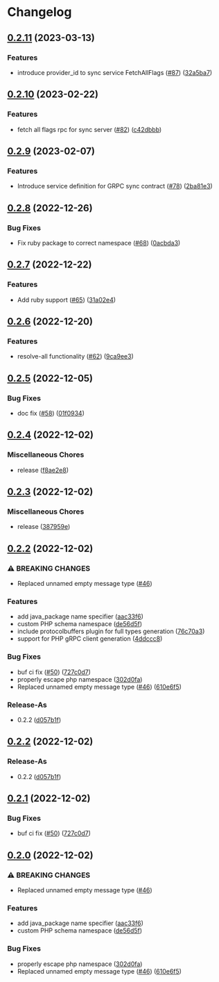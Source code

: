 # Changelog

## [0.2.11](https://github.com/open-feature/schemas/compare/protobuf-v0.2.10...protobuf-v0.2.11) (2023-03-13)


### Features

* introduce provider_id to sync service FetchAllFlags ([#87](https://github.com/open-feature/schemas/issues/87)) ([32a5ba7](https://github.com/open-feature/schemas/commit/32a5ba7b4681bff8c998e4010aa997187b7f7d2e))

## [0.2.10](https://github.com/open-feature/schemas/compare/protobuf-v0.2.9...protobuf-v0.2.10) (2023-02-22)


### Features

* fetch all flags rpc for sync server ([#82](https://github.com/open-feature/schemas/issues/82)) ([c42dbbb](https://github.com/open-feature/schemas/commit/c42dbbb2c6cfb91e8e534d17242ee941bdbcad98))

## [0.2.9](https://github.com/open-feature/schemas/compare/protobuf-v0.2.8...protobuf-v0.2.9) (2023-02-07)


### Features

* Introduce service definition for GRPC sync contract ([#78](https://github.com/open-feature/schemas/issues/78)) ([2ba81e3](https://github.com/open-feature/schemas/commit/2ba81e3580a3944b837fe63482993d31b02dd9c0))

## [0.2.8](https://github.com/open-feature/schemas/compare/v0.2.7...v0.2.8) (2022-12-26)


### Bug Fixes

* Fix ruby package to correct namespace ([#68](https://github.com/open-feature/schemas/issues/68)) ([0acbda3](https://github.com/open-feature/schemas/commit/0acbda3cf205915bde8dac4f7d3a6965fcb16c19))

## [0.2.7](https://github.com/open-feature/schemas/compare/v0.2.6...v0.2.7) (2022-12-22)


### Features

* Add ruby support ([#65](https://github.com/open-feature/schemas/issues/65)) ([31a02e4](https://github.com/open-feature/schemas/commit/31a02e447436d91bcbab7ecd057730cfcb560700))

## [0.2.6](https://github.com/open-feature/schemas/compare/v0.2.5...v0.2.6) (2022-12-20)


### Features

* resolve-all functionality ([#62](https://github.com/open-feature/schemas/issues/62)) ([9ca9ee3](https://github.com/open-feature/schemas/commit/9ca9ee3fa8b677c48ec6e859d0b78cc9f2042dfc))

## [0.2.5](https://github.com/open-feature/schemas/compare/v0.2.4...v0.2.5) (2022-12-05)


### Bug Fixes

* doc fix ([#58](https://github.com/open-feature/schemas/issues/58)) ([01f0934](https://github.com/open-feature/schemas/commit/01f09340a2a8e99d51cf875d8325c0174a6e6f91))

## [0.2.4](https://github.com/open-feature/schemas/compare/v0.2.3...v0.2.4) (2022-12-02)


### Miscellaneous Chores

* release ([f8ae2e8](https://github.com/open-feature/schemas/commit/f8ae2e8acdc0ac2db7055e347c35d9f070130a1b))

## [0.2.3](https://github.com/open-feature/schemas/compare/v0.2.2...v0.2.3) (2022-12-02)


### Miscellaneous Chores

* release ([387959e](https://github.com/open-feature/schemas/commit/387959e2d12c6c0707aadde1554282304c1bd5b4))

## [0.2.2](https://github.com/open-feature/schemas/compare/v0.2.2...v0.2.2) (2022-12-02)


### ⚠ BREAKING CHANGES

* Replaced unnamed empty message type ([#46](https://github.com/open-feature/schemas/issues/46))

### Features

* add java_package name specifier ([aac33f6](https://github.com/open-feature/schemas/commit/aac33f63378f2c8f712bbfbd918b61a860a3e865))
* custom PHP schema namespace ([de56d5f](https://github.com/open-feature/schemas/commit/de56d5f0ee18cf34ec13e79091c75e3ea80ca2f7))
* include protocolbuffers plugin for full types generation ([76c70a3](https://github.com/open-feature/schemas/commit/76c70a31a6aceb2a42994e1ae7662ce1ae092fd0))
* support for PHP gRPC client generation ([4ddccc8](https://github.com/open-feature/schemas/commit/4ddccc8f46ceab3177ed19fefa7ba887dbfdfdcc))


### Bug Fixes

* buf ci fix ([#50](https://github.com/open-feature/schemas/issues/50)) ([727c0d7](https://github.com/open-feature/schemas/commit/727c0d7b6735b2712bb0a671c1a83d0e390e189f))
* properly escape php namespace ([302d0fa](https://github.com/open-feature/schemas/commit/302d0fa1f813586d213468d631633611808b6ef1))
* Replaced unnamed empty message type ([#46](https://github.com/open-feature/schemas/issues/46)) ([610e6f5](https://github.com/open-feature/schemas/commit/610e6f5ce566e6a6458ec73bb631a5020989fa61))


### Release-As

* 0.2.2 ([d057b1f](https://github.com/open-feature/schemas/commit/d057b1f433d775fc2d01d1daf136b881ff4e15f1))

## [0.2.2](https://github.com/open-feature/schemas/compare/v0.2.1...v0.2.2) (2022-12-02)


### Release-As

* 0.2.2 ([d057b1f](https://github.com/open-feature/schemas/commit/d057b1f433d775fc2d01d1daf136b881ff4e15f1))

## [0.2.1](https://github.com/open-feature/schemas/compare/v0.2.0...v0.2.1) (2022-12-02)


### Bug Fixes

* buf ci fix ([#50](https://github.com/open-feature/schemas/issues/50)) ([727c0d7](https://github.com/open-feature/schemas/commit/727c0d7b6735b2712bb0a671c1a83d0e390e189f))

## [0.2.0](https://github.com/open-feature/schemas/compare/v0.1.0...v0.2.0) (2022-12-02)


### ⚠ BREAKING CHANGES

* Replaced unnamed empty message type ([#46](https://github.com/open-feature/schemas/issues/46))

### Features

* add java_package name specifier ([aac33f6](https://github.com/open-feature/schemas/commit/aac33f63378f2c8f712bbfbd918b61a860a3e865))
* custom PHP schema namespace ([de56d5f](https://github.com/open-feature/schemas/commit/de56d5f0ee18cf34ec13e79091c75e3ea80ca2f7))


### Bug Fixes

* properly escape php namespace ([302d0fa](https://github.com/open-feature/schemas/commit/302d0fa1f813586d213468d631633611808b6ef1))
* Replaced unnamed empty message type ([#46](https://github.com/open-feature/schemas/issues/46)) ([610e6f5](https://github.com/open-feature/schemas/commit/610e6f5ce566e6a6458ec73bb631a5020989fa61))
